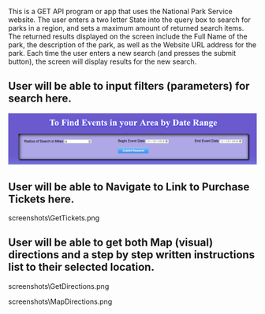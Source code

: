 This is a GET API program or app that uses the National Park Service website.
The user enters a two letter State into the query box to search for parks in a region, and sets a maximum amount of returned search items.
The returned results displayed on the screen include the Full Name of the park, the description of the park, as well as the Website URL address for the park.
Each time the user enters a new search (and presses the submit button), the screen will display results for the new search.

## User will be able to input filters (parameters) for search here. 

![MainFilter](https://github.com/edgondon/APIcapstone1/blob/master/screenshots/MainFilters.png)

## User will be able to Navigate to Link to Purchase Tickets here.

screenshots\GetTickets.png

## User will be able to get both Map (visual) directions and a step by step written instructions list to their selected location.

screenshots\GetDirections.png

screenshots\MapDirections.png


